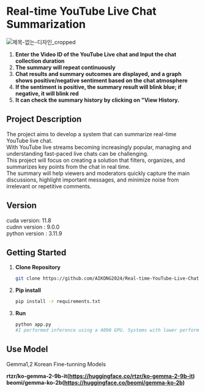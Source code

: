 # Real-time YouTube Live Chat Summarization
![제목-없는-디자인_cropped](https://github.com/user-attachments/assets/d839b14b-cdb3-40e4-b57b-9f9b55bcea00)

1. **Enter the Video ID of the YouTube Live chat and Input the chat collection duration**
2. **The summary will repeat continuously**
3. **Chat results and summary outcomes are displayed, and a graph shows positive/negative sentiment based on the chat atmosphere**
4. **If the sentiment is positive, the summary result will blink blue; if negative, it will blink red**
5. **It can check the summary history by clicking on "View History.**
   
## Project Description
The project aims to develop a system that can summarize real-time YouTube live chat.  
With YouTube live streams becoming increasingly popular, managing and understanding fast-paced live chats can be challenging.  
This project will focus on creating a solution that filters, organizes, and summarizes key points from the chat in real time.  
The summary will help viewers and moderators quickly capture the main discussions, highlight important messages, and minimize noise from irrelevant or repetitive comments. 

## Version
cuda version: 11.8  
cudnn version : 9.0.0  
python version : 3.11.9  

## Getting Started
1. **Clone Repository**

   ```bash
   git clone https://github.com/AIKONG2024/Real-time-YouTube-Live-Chat-Summarization.git
2. **Pip install**

   ```bash
   pip install -r requirements.txt  
4. **Run**  

   ```bash
   python app.py
   #I performed inference using a 4090 GPU. Systems with lower performance may not be able to run this.

##  Use Model
  Gemma1,2 Korean Fine-tunning Models  
  
  **rtzr/ko-gemma-2-9b-it(https://huggingface.co/rtzr/ko-gemma-2-9b-it)**  
  **beomi/gemma-ko-2b(https://huggingface.co/beomi/gemma-ko-2b)**
